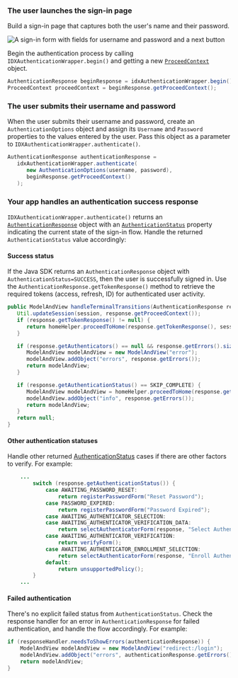 ### The user launches the sign-in page

Build a sign-in page that captures both the user's name and their password.

<div class="half wireframe-border">

![A sign-in form with fields for username and password and a next button](/img/wireframes/sign-in-form-username-password.png)

<!--

Source image: https://www.figma.com/file/YH5Zhzp66kGCglrXQUag2E/%F0%9F%93%8A-Updated-Diagrams-for-Dev-Docs?node-id=3398%3A36678&t=wzNwSZkdctajVush-1 sign-in-form-username-password
 -->

</div>

Begin the authentication process by calling `IDXAuthenticationWrapper.begin()` and getting a new [`ProceedContext`](https://github.com/okta/okta-idx-java/blob/master/api/src/main/java/com/okta/idx/sdk/api/client/ProceedContext.java) object.

```java
AuthenticationResponse beginResponse = idxAuthenticationWrapper.begin();
ProceedContext proceedContext = beginResponse.getProceedContext();
```

### The user submits their username and password

When the user submits their username and password, create an `AuthenticationOptions` object and assign its `Username` and `Password` properties to the values entered by the user. Pass this object as a parameter to `IDXAuthenticationWrapper.authenticate()`.

```java
AuthenticationResponse authenticationResponse =
   idxAuthenticationWrapper.authenticate(
      new AuthenticationOptions(username, password),
      beginResponse.getProceedContext()
   );
```

### Your app handles an authentication success response

`IDXAuthenticationWrapper.authenticate()` returns an [`AuthenticationResponse`](https://github.com/okta/okta-idx-java/blob/master/api/src/main/java/com/okta/idx/sdk/api/response/AuthenticationResponse.java) object with an [`AuthenticationStatus`](https://github.com/okta/okta-idx-java/blob/master/api/src/main/java/com/okta/idx/sdk/api/model/AuthenticationStatus.java) property indicating the current state of the sign-in flow. Handle the returned `AuthenticationStatus` value accordingly:

#### Success status

If the Java SDK returns an `AuthenticationResponse` object with `AuthenticationStatus=SUCCESS`, then the user is successfully signed in. Use the `AuthenticationResponse.getTokenResponse()` method to retrieve the required tokens (access, refresh, ID) for authenticated user activity.

```java
public ModelAndView handleTerminalTransitions(AuthenticationResponse response, HttpSession session) {
   Util.updateSession(session, response.getProceedContext());
   if (response.getTokenResponse() != null) {
      return homeHelper.proceedToHome(response.getTokenResponse(), session);
   }

   if (response.getAuthenticators() == null && response.getErrors().size() > 0) {
      ModelAndView modelAndView = new ModelAndView("error");
      modelAndView.addObject("errors", response.getErrors());
      return modelAndView;
   }

   if (response.getAuthenticationStatus() == SKIP_COMPLETE) {
      ModelAndView modelAndView = homeHelper.proceedToHome(response.getTokenResponse(), session);
      modelAndView.addObject("info", response.getErrors());
      return modelAndView;
   }
   return null;
}
```

#### Other authentication statuses

Handle other returned [AuthenticationStatus](https://github.com/okta/okta-idx-java/blob/master/api/src/main/java/com/okta/idx/sdk/api/model/AuthenticationStatus.java) cases if there are other factors to verify. For example:

```java
    ...
        switch (response.getAuthenticationStatus()) {
            case AWAITING_PASSWORD_RESET:
                return registerPasswordForm("Reset Password");
            case PASSWORD_EXPIRED:
                return registerPasswordForm("Password Expired");
            case AWAITING_AUTHENTICATOR_SELECTION:
            case AWAITING_AUTHENTICATOR_VERIFICATION_DATA:
                return selectAuthenticatorForm(response, "Select Authenticator", session);
            case AWAITING_AUTHENTICATOR_VERIFICATION:
                return verifyForm();
            case AWAITING_AUTHENTICATOR_ENROLLMENT_SELECTION:
                return selectAuthenticatorForm(response, "Enroll Authenticator", session);
            default:
                return unsupportedPolicy();
        }
    ...
```

#### Failed authentication

There's no explicit failed status from `AuthenticationStatus`. Check the response handler for an error in `AuthenticationResponse` for failed authentication, and handle the flow accordingly. For example:

```java
if (responseHandler.needsToShowErrors(authenticationResponse)) {
    ModelAndView modelAndView = new ModelAndView("redirect:/login");
    modelAndView.addObject("errors", authenticationResponse.getErrors());
    return modelAndView;
}
```
